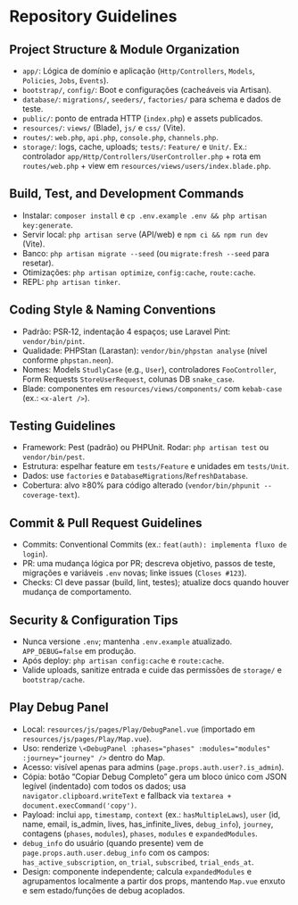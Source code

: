 # Repository Guidelines

## Project Structure & Module Organization
- `app/`: Lógica de domínio e aplicação (`Http/Controllers`, `Models`, `Policies`, `Jobs`, `Events`).
- `bootstrap/`, `config/`: Boot e configurações (cacheáveis via Artisan).
- `database/`: `migrations/`, `seeders/`, `factories/` para schema e dados de teste.
- `public/`: ponto de entrada HTTP (`index.php`) e assets publicados.
- `resources/`: `views/` (Blade), `js/` e `css/` (Vite).
- `routes/`: `web.php`, `api.php`, `console.php`, `channels.php`.
- `storage/`: logs, cache, uploads; `tests/`: `Feature/` e `Unit/`.
Ex.: controlador `app/Http/Controllers/UserController.php` + rota em `routes/web.php` + view em `resources/views/users/index.blade.php`.

## Build, Test, and Development Commands
- Instalar: `composer install` e `cp .env.example .env && php artisan key:generate`.
- Servir local: `php artisan serve` (API/web) e `npm ci && npm run dev` (Vite).
- Banco: `php artisan migrate --seed` (ou `migrate:fresh --seed` para resetar).
- Otimizações: `php artisan optimize`, `config:cache`, `route:cache`.
- REPL: `php artisan tinker`.

## Coding Style & Naming Conventions
- Padrão: PSR‑12, indentação 4 espaços; use Laravel Pint: `vendor/bin/pint`.
- Qualidade: PHPStan (Larastan): `vendor/bin/phpstan analyse` (nível conforme `phpstan.neon`).
- Nomes: Models `StudlyCase` (e.g., `User`), controladores `FooController`, Form Requests `StoreUserRequest`, colunas DB `snake_case`.
- Blade: componentes em `resources/views/components/` com `kebab-case` (ex.: `<x-alert />`).

## Testing Guidelines
- Framework: Pest (padrão) ou PHPUnit. Rodar: `php artisan test` ou `vendor/bin/pest`.
- Estrutura: espelhar feature em `tests/Feature` e unidades em `tests/Unit`.
- Dados: use `factories` e `DatabaseMigrations`/`RefreshDatabase`.
- Cobertura: alvo ≥80% para código alterado (`vendor/bin/phpunit --coverage-text`).

## Commit & Pull Request Guidelines
- Commits: Conventional Commits (ex.: `feat(auth): implementa fluxo de login`).
- PR: uma mudança lógica por PR; descreva objetivo, passos de teste, migrações e variáveis `.env` novas; linke issues (`Closes #123`).
- Checks: CI deve passar (build, lint, testes); atualize docs quando houver mudança de comportamento.

## Security & Configuration Tips
- Nunca versione `.env`; mantenha `.env.example` atualizado. `APP_DEBUG=false` em produção.
- Após deploy: `php artisan config:cache` e `route:cache`.
- Valide uploads, sanitize entrada e cuide das permissões de `storage/` e `bootstrap/cache`.

## Play Debug Panel
- Local: `resources/js/pages/Play/DebugPanel.vue` (importado em `resources/js/pages/Play/Map.vue`).
- Uso: renderize `\<DebugPanel :phases="phases" :modules="modules" :journey="journey" />` dentro do Map.
- Acesso: visível apenas para admins (`page.props.auth.user?.is_admin`).
- Cópia: botão “Copiar Debug Completo” gera um bloco único com JSON legível (indentado) com todos os dados; usa `navigator.clipboard.writeText` e fallback via `textarea + document.execCommand('copy')`.
- Payload: inclui `app`, `timestamp`, `context` (ex.: `hasMultipleLaws`), `user` (id, name, email, is_admin, lives, has_infinite_lives, `debug_info`), `journey`, contagens (`phases`, `modules`), `phases`, `modules` e `expandedModules`.
- `debug_info` do usuário (quando presente) vem de `page.props.auth.user.debug_info` com os campos: `has_active_subscription`, `on_trial`, `subscribed`, `trial_ends_at`.
- Design: componente independente; calcula `expandedModules` e agrupamentos localmente a partir dos props, mantendo `Map.vue` enxuto e sem estado/funções de debug acoplados.
